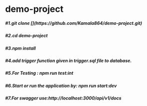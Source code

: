 # demo-project

<h5>
	#1.git clone [<repository-url>](https://github.com/Kamala864/demo-project.git)</h5>
<h5>
	#2.cd demo-project </h5>
	<h5>
#3.npm install </h5>
		<h5>
#4.add trigger function given in trigger.sql file to database. </h5>
			<h5>
#5.For Testing : npm run test:int </h5>
				<h5>
#6.Start or run the application by: npm run start:dev </h5>
					<h5>
#7.For swagger use:http://localhost:3000/api/v1/docs
						</h5>
